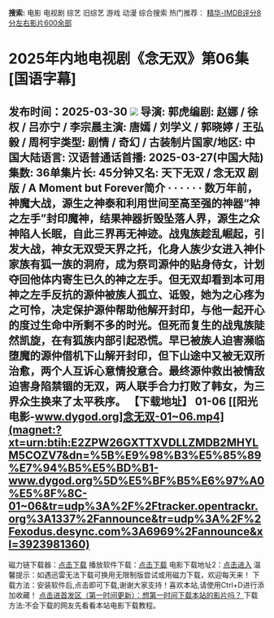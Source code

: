 **搜索:** 电影 电视剧 综艺 旧综艺 游戏 动漫 综合搜索 热门推荐： [精华-IMDB评分8分左右影片600余部](https://www.dytt8.com/html/gndy/jddy/20160320/50510.html)
# 2025年内地电视剧《念无双》第06集[国语字幕]
发布时间：2025-03-30 
![](https://wx1.sinaimg.cn/large/007SLpYagy1hzz7ipddb3j30mq14f44h.jpg)
导演: 郭虎编剧: 赵娜 / 徐权 / 吕亦宁 / 李宗晨主演: 唐嫣 / 刘学义 / 郭晓婷 / 王弘毅 / 周柯宇类型: 剧情 / 奇幻 / 古装制片国家/地区: 中国大陆语言: 汉语普通话首播: 2025-03-27(中国大陆)集数: 36单集片长: 45分钟又名: 天下无双 / 念无双 剧版 / A Moment but Forever简介 · · · · · ·
数万年前，神魔大战，源生之神泰和利用世间至高至强的神器“神之左手”封印魔神，结果神器折毁坠落人界，源生之众神陷人长眠，自此三界再无神迹。战鬼族趁乱崛起，引发大战，神女无双受天界之托，化身人族少女进入神仆家族有狐一族的洞府，成为祭司源仲的贴身侍女，计划夺回他体内寄生已久的神之左手。但无双却看到本可用神之左手反抗的源仲被族人孤立、诋毁，她为之心疼为之可怜，决定保护源仲帮助他解开封印，与他一起开心的度过生命中所剩不多的时光。但死而复生的战鬼族陡然凯旋，在有狐族内部引起恐慌。早已被族人迫害濒临堕魔的源仲借机下山解开封印，但下山途中又被无双所治愈，两个人互诉心意情投意合。最终源仲救出被情敌迫害身陷禁锢的无双，两人联手合力打败了韩女，为三界众生换来了太平秩序。 
**【下载地址】**
01-06 
[[阳光电影-www.dygod.org]念无双-01~06.mp4](magnet:?xt=urn:btih:E2ZPW26GXTTXVDLLZMDB2MHYLM5COZV7&dn=%5B%E9%98%B3%E5%85%89%E7%94%B5%E5%BD%B1-www.dygod.org%5D%E5%BF%B5%E6%97%A0%E5%8F%8C-01~06&tr=udp%3A%2F%2Ftracker.opentrackr.org%3A1337%2Fannounce&tr=udp%3A%2F%2Fexodus.desync.com%3A6969%2Fannounce&xl=3923981360)  
---  
磁力链下载器：[点击下载](https://dygod.org/js/bt.htm "qBittorrent") 播放软件下载：[点击下载](https://dygod.org/js/player.htm "PotPlayer") 电影下载地址2：[点击进入](https://dygod.org/ "阳光电影") 温馨提示：如遇迅雷无法下载可换用无限制版尝试或用磁力下载，欢迎每天来！  下载方法：安装软件后,点击即可下载,谢谢大家支持！喜欢本站,请使用Ctrl+D进行添加收藏！ [点击进首发区（第一时间更新）：想第一时间下载本站的影片吗？ ](https://www.ygdy8.net/)下载方法:不会下载的网友先看看本站电影下载教程。